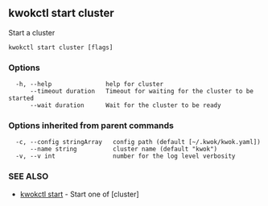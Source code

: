## kwokctl start cluster

Start a cluster

```
kwokctl start cluster [flags]
```

### Options

```
  -h, --help               help for cluster
      --timeout duration   Timeout for waiting for the cluster to be started
      --wait duration      Wait for the cluster to be ready
```

### Options inherited from parent commands

```
  -c, --config stringArray   config path (default [~/.kwok/kwok.yaml])
      --name string          cluster name (default "kwok")
  -v, --v int                number for the log level verbosity
```

### SEE ALSO

* [kwokctl start](kwokctl_start.md)	 - Start one of [cluster]

